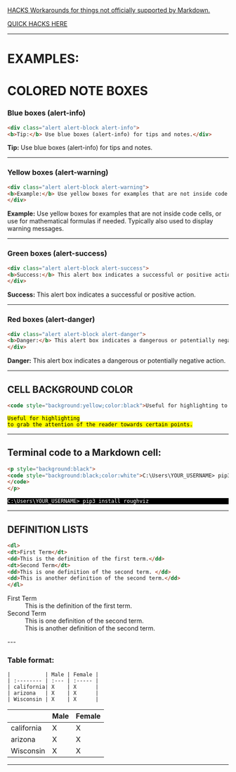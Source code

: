  [HACKS Workarounds for things not officially supported by Markdown.](https://www.markdownguide.org/hacks/#:~:text=Unfortunately%2C%20Markdown%20doesn't%20have,you%20want%20to%20center%20align.)

[QUICK HACKS HERE](https://medium.com/analytics-vidhya/the-ultimate-markdown-guide-for-jupyter-notebook-d5e5abf728fd)

-----
#  EXAMPLES:
# COLORED NOTE BOXES
### Blue boxes (alert-info)
```html
<div class="alert alert-block alert-info">
<b>Tip:</b> Use blue boxes (alert-info) for tips and notes.</div>
```
<div class="alert alert-block alert-info">
<b>Tip:</b> Use blue boxes (alert-info) for tips and notes.</div>

---

### Yellow boxes (alert-warning)
```html
<div class="alert alert-block alert-warning">
<b>Example:</b> Use yellow boxes for examples that are not inside code cells, or use for mathematical formulas if needed. Typically also used to display warning messages.
</div>
```
<div class="alert alert-block alert-warning">
<b>Example:</b> Use yellow boxes for examples that are not inside code cells, or use for mathematical formulas if needed. Typically also used to display warning messages.
</div>

---

### Green boxes (alert-success)
```html
<div class="alert alert-block alert-success">
<b>Success:</b> This alert box indicates a successful or positive action.
</div>
```
<div class="alert alert-block alert-success">
<b>Success:</b> This alert box indicates a successful or positive action.
</div>

---
### Red boxes (alert-danger)
```html
<div class="alert alert-block alert-danger">
<b>Danger:</b> This alert box indicates a dangerous or potentially negative action.
</div>
```
<div class="alert alert-block alert-danger">
<b>Danger:</b> This alert box indicates a dangerous or potentially negative action.
</div>

---

## CELL BACKGROUND COLOR
```html
<code style="background:yellow;color:black">Useful for highlighting to grab the attention of the reader towards certain points.</code>
```
<code style="background:yellow;color:black">Useful for highlighting to grab the attention of the reader towards certain points.</code>

---
## Terminal code to a Markdown cell:
```html
<p style="background:black">
<code style="background:black;color:white">C:\Users\YOUR_USERNAME> pip3 install roughviz
</code>
</p>
```
<p style="background:black">
<code style="background:black;color:white">C:\Users\YOUR_USERNAME> pip3 install roughviz
</code>
</p>

---

## DEFINITION LISTS
```html
<dl>
<dt>First Term</dt>
<dd>This is the definition of the first term.</dd>
<dt>Second Term</dt>
<dd>This is one definition of the second term. </dd>
<dd>This is another definition of the second term.</dd>
</dl>
```

<dl>
<dt>First Term</dt>
<dd>This is the definition of the first term.</dd>
<dt>Second Term</dt>
<dd>This is one definition of the second term. </dd>
<dd>This is another definition of the second term.</dd>
</dl>
---

### Table format:
```tablleformat
|           | Male | Female |
| :-------- | :--- | :----- |
| california| X    | X      |
| arizona   | X    | X      |
| Wisconsin | X    | X      |
```

|           | Male | Female |
| :-------- | :--- | :----- |
| california| X    | X      |
| arizona   | X    | X      |
| Wisconsin | X    | X      |

---

